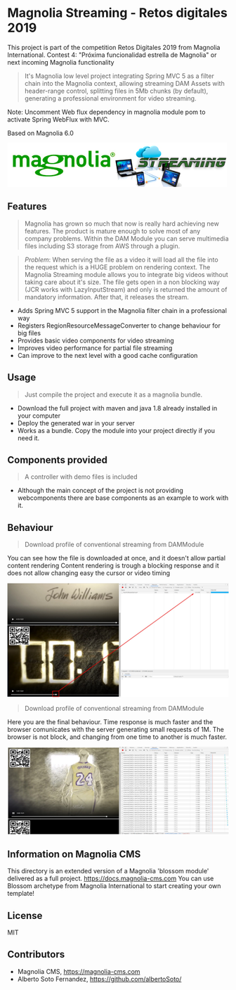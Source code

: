 # Magnolia Streaming - Retos digitales 2019  

This project is part of the competition Retos Digitales 2019 from Magnolia International. 
Contest 4: "Próxima funcionalidad estrella de Magnolia" or next incoming Magnolia functionality


> It's Magnolia low level project integrating Spring MVC 5 as a filter chain into the Magnolia context, allowing streaming DAM Assets with header-range control, splitting files in 5Mb chunks (by default), generating a professional environment for video streaming.

Note: Uncomment Web flux dependency in magnolia module pom to activate Spring WebFlux with MVC.

Based on Magnolia 6.0

![Magnolia-streaming-module](readme/magnolia-streaming.jpg)

## Features
> Magnolia has grown so much that now is really hard achieving new features. The product is mature enough to solve most of any company problems. Within the DAM Module you can serve multimedia files including S3 storage from AWS through a plugin. 

> *Problem*: When serving the file as a video it will load all the file into the request which is a HUGE problem on rendering context. 
The Magnolia Streaming module allows you to integrate big videos without taking care about it's size. The file gets open in a non blocking way (JCR works with LazyInputStream) and only is returned the amount of mandatory information. After that, it releases the stream.  

- Adds Spring MVC 5 support in the Magnolia filter chain in a professional way
- Registers RegionResourceMessageConverter to change behaviour for big files
- Provides basic video components for video streaming
- Improves video performance for partial file streaming
- Can improve to the next level with a good cache configuration


## Usage
> Just compile the project and execute it as a magnolia bundle. 

- Download the full project with maven and java 1.8 already installed in your computer
- Deploy the generated war in your server
- Works as a bundle. Copy the module into your project directly if you need it. 

## Components provided

> A controller with demo files is included 
- Although the main concept of the project is not providing webcomponents there are base components as an example to work with it.

## Behaviour

> Download profile of conventional streaming from DAMModule

You can see how the file is downloaded at once, and it doesn't allow partial content rendering
Content rendering is trough a blocking response and it does not allow changing easy the cursor or video timing

![Original-streaming](readme/streaming-original.jpg)

> Download profile of conventional streaming from DAMModule

Here you are the final behaviour. Time response is much faster and the browser comunicates with the server generating small requests of 1M.
The browser is not block, and changing from one time to another is much faster. 

![Performance-streaming](readme/streaming-performance.jpg)


## Information on Magnolia CMS
This directory is an extended version of a Magnolia 'blossom module' delivered as a full project.
https://docs.magnolia-cms.com
You can use Blossom archetype from Magnolia International to start creating your own template!

## License

MIT

## Contributors

- Magnolia CMS, https://magnolia-cms.com
- Alberto Soto Fernandez, https://github.com/albertoSoto/